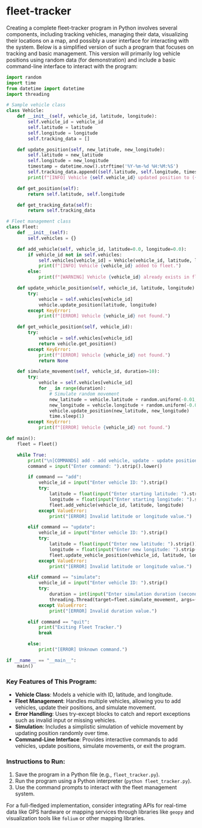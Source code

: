 # fleet-tracker

Creating a complete fleet-tracker program in Python involves several components, including tracking vehicles, managing their data, visualizing their locations on a map, and possibly a user interface for interacting with the system. Below is a simplified version of such a program that focuses on tracking and basic management. This version will primarily log vehicle positions using random data (for demonstration) and include a basic command-line interface to interact with the program:

```python
import random
import time
from datetime import datetime
import threading

# Sample vehicle class
class Vehicle:
    def __init__(self, vehicle_id, latitude, longitude):
        self.vehicle_id = vehicle_id
        self.latitude = latitude
        self.longitude = longitude
        self.tracking_data = []

    def update_position(self, new_latitude, new_longitude):
        self.latitude = new_latitude
        self.longitude = new_longitude
        timestamp = datetime.now().strftime('%Y-%m-%d %H:%M:%S')
        self.tracking_data.append((self.latitude, self.longitude, timestamp))
        print(f"[INFO] Vehicle {self.vehicle_id} updated position to ({self.latitude}, {self.longitude}) at {timestamp}")

    def get_position(self):
        return self.latitude, self.longitude

    def get_tracking_data(self):
        return self.tracking_data

# Fleet management class
class Fleet:
    def __init__(self):
        self.vehicles = {}

    def add_vehicle(self, vehicle_id, latitude=0.0, longitude=0.0):
        if vehicle_id not in self.vehicles:
            self.vehicles[vehicle_id] = Vehicle(vehicle_id, latitude, longitude)
            print(f"[INFO] Vehicle {vehicle_id} added to fleet.")
        else:
            print(f"[WARNING] Vehicle {vehicle_id} already exists in fleet.")

    def update_vehicle_position(self, vehicle_id, latitude, longitude):
        try:
            vehicle = self.vehicles[vehicle_id]
            vehicle.update_position(latitude, longitude)
        except KeyError:
            print(f"[ERROR] Vehicle {vehicle_id} not found.")

    def get_vehicle_position(self, vehicle_id):
        try:
            vehicle = self.vehicles[vehicle_id]
            return vehicle.get_position()
        except KeyError:
            print(f"[ERROR] Vehicle {vehicle_id} not found.")
            return None

    def simulate_movement(self, vehicle_id, duration=10):
        try:
            vehicle = self.vehicles[vehicle_id]
            for _ in range(duration):
                # Simulate random movement
                new_latitude = vehicle.latitude + random.uniform(-0.01, 0.01)
                new_longitude = vehicle.longitude + random.uniform(-0.01, 0.01)
                vehicle.update_position(new_latitude, new_longitude)
                time.sleep(1)
        except KeyError:
            print(f"[ERROR] Vehicle {vehicle_id} not found.")

def main():
    fleet = Fleet()

    while True:
        print("\n[COMMANDS] add - add vehicle, update - update position, simulate - simulate movement, quit - exit")
        command = input("Enter command: ").strip().lower()

        if command == "add":
            vehicle_id = input("Enter vehicle ID: ").strip()
            try:
                latitude = float(input("Enter starting latitude: ").strip())
                longitude = float(input("Enter starting longitude: ").strip())
                fleet.add_vehicle(vehicle_id, latitude, longitude)
            except ValueError:
                print("[ERROR] Invalid latitude or longitude value.")

        elif command == "update":
            vehicle_id = input("Enter vehicle ID: ").strip()
            try:
                latitude = float(input("Enter new latitude: ").strip())
                longitude = float(input("Enter new longitude: ").strip())
                fleet.update_vehicle_position(vehicle_id, latitude, longitude)
            except ValueError:
                print("[ERROR] Invalid latitude or longitude value.")

        elif command == "simulate":
            vehicle_id = input("Enter vehicle ID: ").strip()
            try:
                duration = int(input("Enter simulation duration (seconds): ").strip())
                threading.Thread(target=fleet.simulate_movement, args=(vehicle_id, duration)).start()
            except ValueError:
                print("[ERROR] Invalid duration value.")

        elif command == "quit":
            print("Exiting Fleet Tracker.")
            break

        else:
            print("[ERROR] Unknown command.")

if __name__ == "__main__":
    main()
```

### Key Features of This Program:
- **Vehicle Class**: Models a vehicle with ID, latitude, and longitude.
- **Fleet Management**: Handles multiple vehicles, allowing you to add vehicles, update their positions, and simulate movement.
- **Error Handling**: Uses try-except blocks to catch and report exceptions such as invalid input or missing vehicles.
- **Simulation**: Includes a simplistic simulation of vehicle movement by updating position randomly over time.
- **Command-Line Interface**: Provides interactive commands to add vehicles, update positions, simulate movements, or exit the program.

### Instructions to Run:
1. Save the program in a Python file (e.g., `fleet_tracker.py`).
2. Run the program using a Python interpreter (`python fleet_tracker.py`).
3. Use the command prompts to interact with the fleet management system.

For a full-fledged implementation, consider integrating APIs for real-time data like GPS hardware or mapping services through libraries like `geopy` and visualization tools like `folium` or other mapping libraries.